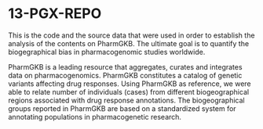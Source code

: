 # 13-PGX-REPO

This is the code and the source data that were used in order to establish the analysis of the contents on PharmGKB. The ultimate goal is to quantify the biogegraphical bias in pharmacogenomic studies worldwide.

PharmGKB is a leading resource that aggregates, curates and integrates data on pharmacogenomics. PharmGKB constitutes a catalog of genetic variants affecting drug responses. Using PharmGKB as reference, we were able to relate number of individuals (cases) from different biogeographical regions associated with drug response annotations. The biogeographical groups reported in PharmGKB are based on a standardized system for annotating populations in pharmacogenetic research.

